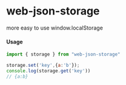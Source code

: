 # web-json-storage

more easy to use window.localStorage

#### Usage

```js
import { storage } from "web-json-storage"

storage.set('key',{a:'b'});
console.log(storage.get('key'))
// {a:b}

```

